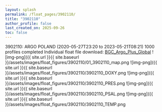 ```yaml
---
layout: splash
permalink: /float_pages/3902110/
title: "3902110"
author_profile: false
last_created_on: 2025-09-26
toc: false
---
```

 
3902110: ARGO POLAND (2020-05-27T23:20 to 2023-05-21T08:21)
1000 profiles completed
Individual float file download: [BGC_Argo_Plus_Global](https://ftp.soest.hawaii.edu/bgc_argo_plus/Individual_Floats/outliers_removed/3902110_Sprof_processed.nc)
![img-png]({{ site.url }}{{ site.baseurl }}/assets/images/float_figures/3902110/01_3902110_map.png
![img-png]({{ site.url }}{{ site.baseurl }}/assets/images/float_figures/3902110/3902110_DOXY.png
![img-png]({{ site.url }}{{ site.baseurl }}/assets/images/float_figures/3902110/3902110_PRES.png
![img-png]({{ site.url }}{{ site.baseurl }}/assets/images/float_figures/3902110/3902110_PSAL.png
![img-png]({{ site.url }}{{ site.baseurl }}/assets/images/float_figures/3902110/3902110_TEMP.png
